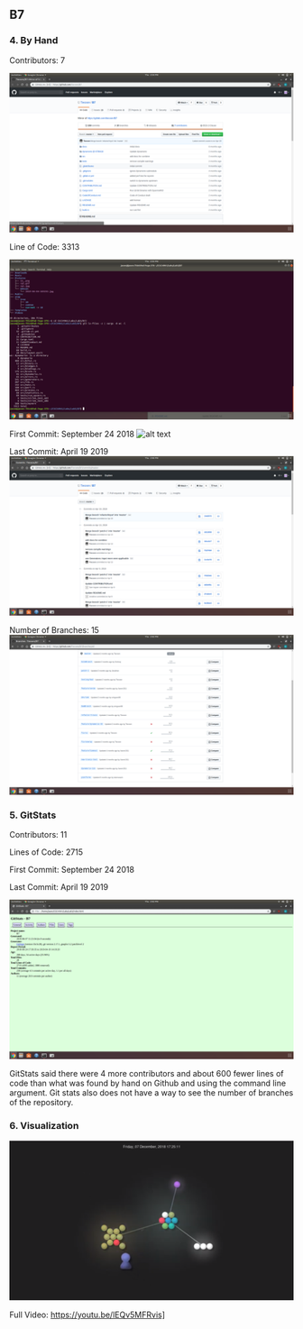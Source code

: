 
## B7

### 4. By Hand

Contributors: 7


![alt text](https://github.com/Jason-Durr/oss-repo-template/blob/master/labs/lab3/part2_1.png)

Line of Code: 3313

![alt text](https://github.com/Jason-Durr/oss-repo-template/blob/master/labs/lab3/part2_2.png)

First Commit: September 24 2018
![alt text](https://github.com/Jason-Durr/oss-repo-template/blob/blob/master/labs/lab3/part2_4.png)

Last Commit: April 19 2019
![alt text](https://github.com/Jason-Durr/oss-repo-template/blob/master/labs/lab3/part2_3.png)

Number of Branches: 15
![alt text](https://github.com/Jason-Durr/oss-repo-template/blob/master/labs/lab3/part2_5.png)


### 5. GitStats

Contributors: 11

Lines of Code: 2715

First Commit: September 24 2018

Last Commit: April 19 2019

![alt text](https://github.com/Jason-Durr/oss-repo-template/blob/master/labs/lab3/part2_6.png)


GitStats said there were 4 more contributors and about 600 fewer lines of code than what was found by hand on Github and using the command line argument. Git stats also does not have a way to see the number of branches of the repository.



### 6. Visualization
![alt text](https://github.com/Jason-Durr/oss-repo-template/blob/master/labs/lab3/part2_7.png)


Full Video:
https://youtu.be/lEQv5MFRvis]

